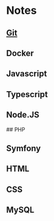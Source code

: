# Notes

## <a href="https://github.com/C-Pierre/my-notes/blob/main/git.md#git">Git</a>

## Docker

## Javascript

## Typescript

## Node.JS

## PHP

## Symfony

## HTML

## CSS

## MySQL
